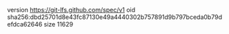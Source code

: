 version https://git-lfs.github.com/spec/v1
oid sha256:dbd25701d8e43fc87130e49a4440302b757891d9b797bceda0b79defdca62646
size 11629
